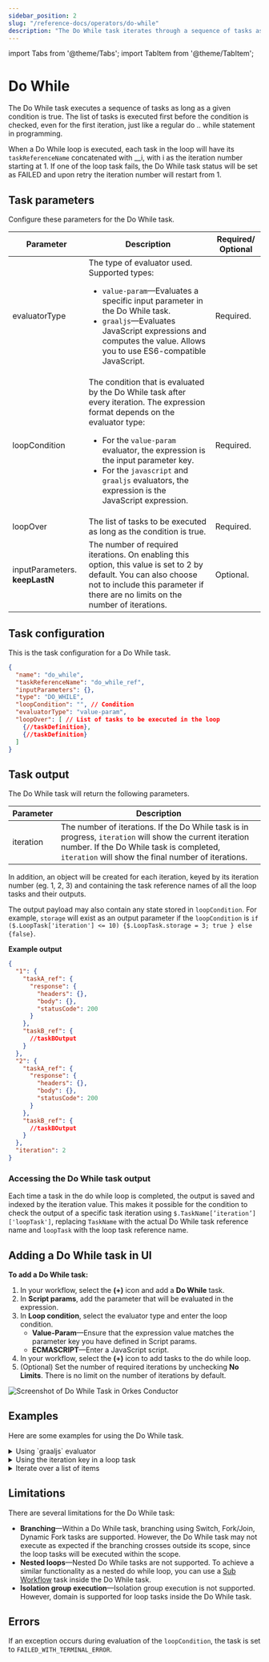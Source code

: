 ```yaml
---
sidebar_position: 2
slug: "/reference-docs/operators/do-while"
description: "The Do While task iterates through a sequence of tasks as long as a given condition is true."
---
```


import Tabs from '@theme/Tabs';
import TabItem from '@theme/TabItem';

# Do While

The Do While task executes a sequence of tasks as long as a given condition is true. The list of tasks is executed first before the condition is checked, even for the first iteration, just like a regular do .. while statement in programming.

When a Do While loop is executed, each task in the loop will have its `taskReferenceName` concatenated with __i, with i as the iteration number starting at 1. If one of the loop task fails, the Do While task status will be set as FAILED and upon retry the iteration number will restart from 1.

## Task parameters

Configure these parameters for the Do While task.

| Parameter     | Description                                                                                                                                                                                                | Required/ Optional |
| ------------- | ---------------------------------------------------------------------------------------------------------------------------------------------------------------------------------------------------------- | ------------- |
| evaluatorType | The type of evaluator used. Supported types: <ul><li>`value-param`—Evaluates a specific input parameter in the Do While task.</li><li>`graaljs`—Evaluates JavaScript expressions and computes the value. Allows you to use ES6-compatible JavaScript.</li></ul> | Required. |
| loopCondition    | The condition that is evaluated by the Do While task after every iteration. The expression format depends on the evaluator type:<ul><li>For the `value-param` evaluator, the expression is the input parameter key.</li><li>For the `javascript` and `graaljs` evaluators, the expression is the JavaScript expression. </li></ul> | Required. |
| loopOver | The list of tasks to be executed as long as the condition is true.   | Required. |
| inputParameters. **keepLastN**   | The number of required iterations. On enabling this option, this value is set to 2 by default. You can also choose not to include this parameter if there are no limits on the number of iterations.    | Optional. |

## Task configuration

This is the task configuration for a Do While task.

```json
{
  "name": "do_while",
  "taskReferenceName": "do_while_ref",
  "inputParameters": {},
  "type": "DO_WHILE",
  "loopCondition": "", // Condition
  "evaluatorType": "value-param",
  "loopOver": [ // List of tasks to be executed in the loop
    {//taskDefinition}, 
    {//taskDefinition}
  ]
}
```

## Task output
The Do While task will return the following parameters.

| Parameter     | Description                                                              |
| ------------- | ------------------------------------------------------------------------ |
| iteration | The number of iterations. If the Do While task is in progress, `iteration` will show the current iteration number. If the Do While task is completed, `iteration` will show the final number of iterations. | 


In addition, an object will be created for each iteration, keyed by its iteration number (eg. 1, 2, 3) and containing the task reference names of all the loop tasks and their outputs.

The output payload may also contain any state stored in `loopCondition`. For example, `storage` will exist as an output parameter if the `loopCondition` is `if ($.LoopTask['iteration'] <= 10) {$.LoopTask.storage = 3; true } else {false}`.


**Example output**

``` json
{
  "1": {
    "taskA_ref": {
      "response": {
        "headers": {},
        "body": {},
        "statusCode": 200
      }
    },
    "taskB_ref": {
      //taskBOutput
    }
  },
  "2": {
    "taskA_ref": {
      "response": {
        "headers": {},
        "body": {},
        "statusCode": 200
      }
    },
    "taskB_ref": {
      //taskBOutput
    }
  },
  "iteration": 2
}
```
### Accessing the Do While task output

Each time a task in the do while loop is completed, the output is saved and indexed by the iteration value. This makes it possible for the condition to check the output of a specific task iteration using `$.TaskName[’iteration’]['loopTask']`, replacing `TaskName` with the actual Do While task reference name and `loopTask` with the loop task reference name.

## Adding a Do While task in UI
**To add a Do While task:**
1. In your workflow, select the **(+)** icon and add a **Do While** task.
2. In **Script params**, add the parameter that will be evaluated in the expression.
3. In **Loop condition**, select the evaluator type and enter the loop condition.
    - **Value-Param**—Ensure that the expression value matches the parameter key you have defined in Script params.
    - **ECMASCRIPT**—Enter a JavaScript script.
4. In your workflow, select the **(+)** icon to add tasks to the do while loop.
5. (Optional) Set the number of required iterations by unchecking **No Limits**. There is no limit on the number of iterations by default.

<p><img src="/content/img/Task-References/do_while_task_reference.png" alt="Screenshot of Do While Task in Orkes Conductor"/></p>

## Examples
Here are some examples for using the Do While task.


<details><summary>Using `graaljs` evaluator</summary>
<p>

```json
{
  "name": "do_while",
  "taskReferenceName": "do_while_ref",
  "inputParameters": {
    "number": "${workflow.input.qty}"
  },
  "type": "DO_WHILE",
  "loopCondition": "(function () {\n  if ($.do_while_ref['iteration'] < $.number) {\n    return true;\n  }\n  return false;\n})();",
  "loopOver": [
    {
      "name": "first task",
      "taskReferenceName": "first_task",
      "inputParameters": {
        "http_request": {
          "uri": "http://localhost:8082",
          "method": "POST"
        }
      },
      "type": "HTTP"
    },
    {
      "name": "second task",
      "taskReferenceName": "second_task",
      "inputParameters": {
        "http_request": {
          "uri": "http://localhost:8082",
          "method": "POST"
        }
      },
      "type": "HTTP"
    }
  ]
  "evaluatorType": "graaljs"
}
```

When executed successfully, the above Do While task will produce the following execution JSON, assuming three iterations occurred:

```json
{
  "taskType": "DO_WHILE",
  "outputData": {
    "iteration": 3,
    "1": {
      "first_task": {
        "response": {},
        "headers": {
          "Content-Type": "application/json"
        }
      },
      "second_task": {
        "response": {},
        "headers": {
          "Content-Type": "application/json"
        }
      }
    },
    "2": {
      "first_task": {
        "response": {},
        "headers": {
          "Content-Type": "application/json"
        }
      },
      "second_task": {
        "response": {},
        "headers": {
          "Content-Type": "application/json"
        }
      }
    },
    "3": {
      "first_task": {
        "response": {},
        "headers": {
          "Content-Type": "application/json"
        }
      },
      "second_task": {
        "response": {},
        "headers": {
          "Content-Type": "application/json"
        }
      }
    }
  }
}
```
</p>
</details>

<details><summary>Using the iteration key in a loop task</summary>
<p>
Sometimes, you may want to use the Do While iteration value/counter inside your loop tasks. In this example, an API call is made to a GitHub repository to get all stargazers and each iteration increases the pagination.

The Do While task’s `taskReferenceName` is "get_all_stars_loop_ref". To evaluate the current iteration, the parameter `$.get_all_stars_loop_ref['iteration']` is used in the `loopCondition`. In the HTTP task embedded in the loop, `${get_all_stars_loop_ref.output.iteration}` is used to define which page of results the API should return.


```json
{
  "name": "get_all_stars",
  "taskReferenceName": "get_all_stars_loop_ref",
  "inputParameters": {
    "stargazers": "4000"
  },
  "type": "DO_WHILE",
  "loopCondition": "if ($.get_all_stars_loop_ref['iteration'] < Math.ceil($.stargazers/100)) { true; } else { false; }",
  "loopOver": [
    {
      "name": "100_stargazers",
      "taskReferenceName": "hundred_stargazers_ref",
      "inputParameters": {
        "counter": "${get_all_stars_loop_ref.output.iteration}",
        "http_request": {
          "uri": "https://api.github.com/repos/conductor-oss/conductor/stargazers?page=${get_all_stars_loop_ref.output.iteration}&per_page=100",
          "method": "GET",
          "headers": {
            "Authorization": "token ${workflow.input.gh_token}",
            "Accept": "application/vnd.github.v3.star+json"
          }
        }
      },
      "type": "HTTP",
    }
  ]
}
```

</p>
</details>

<details><summary>Iterate over a list of items</summary>
<p>
It is possible to iterate over a list of items as long as the Do While task has `items` as an input parameter. 

The number of iterations will be equal to the list size. If `“items”=[“a”,“b”,“c”]`, the loop tasks will be executed three times; if `“items”=[]`, the Do While task will be marked as completed without executing the loop tasks.

Each item in the list is passed into each iteration of the loop task using `${do_while_ref.output.item}`.

``` json
{
  "name": "do_while",
  "taskReferenceName": "do_while_ref",
  "inputParameters": {
    "items": [
      "a",
      "b",
      "c"
    ]
  },
  "type": "DO_WHILE",
  "loopCondition": "",
  "loopOver": [
    {
      "name": "http",
      "taskReferenceName": "http_ref",
      "inputParameters": {
        "uri": "https://orkes-api-tester.orkesconductor.com/api",
        "method": "GET",
        "accept": "application/json",
        "contentType": "application/json",
        "encode": true,
        "body": {
          "item": "${do_while_ref.output.item}"
        },
        "headers": {}
      },
      "type": "HTTP"
    }
  ],
  "evaluatorType": "value-param"
}
```
</p>
</details>

## Limitations

There are several limitations for the Do While task:
- **Branching**—Within a Do While task, branching using Switch, Fork/Join, Dynamic Fork tasks are supported. However, the Do While task may not execute as expected if the branching crosses outside its scope, since the loop tasks will be executed within the scope.
- **Nested loops**—Nested Do While tasks are not supported. To achieve a similar functionality as a nested do while loop, you can use a [Sub Workflow](./sub-workflow) task inside the Do While task.
- **Isolation group execution**—Isolation group execution is not supported. However, domain is supported for loop tasks inside the Do While task.

## Errors
If an exception occurs during evaluation of the `loopCondition`, the task is set to `FAILED_WITH_TERMINAL_ERROR`.
